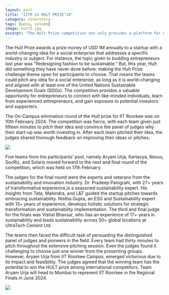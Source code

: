 ```yaml
---
layout: post
title: "IITR in HULT PRIZE’24"
category: coverstory
tags: [wona, column]
image: hult3.jpg
excerpt: "The Hult Prize competition not only provides a platform for entrepreneurs to showcase their ideas, but it also provides a valuable opportunity for networking and learning."
---
```


The Hult Prize awards a prize money of USD 1M annually to a startup with a world-changing idea for a social enterprise that addresses a specific industry or subject. For instance, the topic given to budding entrepreneurs last year was “Redesigning fashion to be sustainable.” But, this year, Hult did something they have never done before: making the Hult Prize challenge theme open for participants to choose. That means the teams could pitch any idea for a social enterprise, as long as it is world-changing and aligned with at least one of the United Nations Sustainable Development Goals (SDGs).
The competition provides a valuable opportunity for entrepreneurs to connect with like-minded individuals, learn from experienced entrepreneurs, and gain exposure to potential investors and supporters.


The On-Campus elimination round of the Hult prize for IIT Roorkee was on 10th February 2024. The competition was fierce, with each team given just fifteen minutes to pitch their idea and convince the panel of judges why their start-up was worth investing in. After each team pitched their idea, the judges shared thorough feedback on improving their ideas or pitches.

![](https://lh3.googleusercontent.com/drive-viewer/AKGpihZEGyGfK1uFL5eBoqne4ni0UZ19bPZMPqZxRAqYqndv1du42uzTldWIu0D6q-KbcJ_ZhMXnudawFdxU5hS4DKbXxh8tBVVgfaU=s1600-rw-v1)



Five teams from the participants’ pool, namely Aryam Urja, Kartavya, Nexus, SocRiz, and Solaris moved forward to the next and final round of the competition, which was held on 17th February.


The judges for the final round were the experts and veterans from the sustainability and innovation industry. Dr. Pradeep Panigrahi, with 27+ years of transformative experience,is a seasoned sustainability expert. His insights from Tata, Mahindra, and L&T guided the startup pitches towards embracing sustainability. Nistha Gupta, an ESG and Sustainability expert with 13+ years of experience, develops holistic solutions for strategic transformation and sustainability implementation. The third and final judge for the finals was Vishal Bhavsar, who has an experience of 17+ years in sustainability and leads sustainability across 50+ global locations at UltraTech Cement Ltd.


The teams then faced the difficult task of persuading the distinguished panel of judges and pioneers in the field. Every team had thirty minutes to pitch throughout the extensive pitching session. Even the judges found it challenging to choose just one winner from the presenting groups. However, Aryam Urja from IIT Roorkee Campus, emerged victorious due to its impact and feasibility. The judges agreed that the winning team has the potential to win the HULT prize among international competitors. 
Team Aryam Urja will head to Mumbai to represent IIT Roorkee in the Regional Finals in June 2024. 

![](https://lh3.googleusercontent.com/drive-viewer/AKGpihYsAhszgxNM1Yp5Le7t-vV_kwgU9a21LWPmzi3s4BGqGsP1fPj9OJBrSZc4ULpWNoykdTYnbOCxFfVu0XkdUV71265sH41J-A=s1600-rw-v1)

